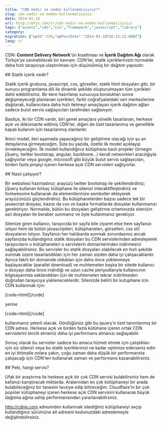 ```yaml
---
title: "CDN nedir ve neden kullanmalısınız?"
slug: cdn-nedir-ve-neden-kullanmalisiniz
date: 2014-01-10
url: http://mfyz.com/tr/cdn-nedir-ve-neden-kullanmalisiniz/
tags: ["assets","cdn","css","framework","javascript","library"]
category: 
migration: {"wpId":359,"wpPostDate":"2014-01-10T16:22:12.000Z"}
lang: tr
---
```


CDN: **Content Delivery Network**'ün kısaltması ve **İçerik Dağıtım Ağı** olarak Türkçe'ye çevirebilecek bir kavram. CDN'ler, statik içeriklerinizin normalde daha hızlı tarayıcıya ulaştırılması için düşünülmüş bir dağıtım yapısıdır.

\## Statik içerik nedir?

Statik içerik grubuna, javascript, css, görseller, statik html dosyaları gibi, bir sunucu programlama dili ile dinamik şekilde oluşturulmayan tüm içerikleri dahil edebilirsiniz. Bir kere hazırlanıp sunucuya konduktan sonra değişmeyeceği planlanan içerikleri, farklı coğrafyalardaki veri merkezlerine dağıtarak, kullanıcılara daha hızlı iletmeyi amaçlayan içerik dağıtım ağları sadece bulut servis sağlayıcıları tarafından sağlanıyor.

Basitçe, iki tür CDN vardır, biri genel amaçlara yönelik tasarlanan, herkese açık ve dökümante edilmiş CDN'ler, diğeri de özel tasarlanmış ve genellikle kapalı kullanım için tasarlanmış olanlardır.

İkinci model, ileri aşamada yapacağınız bir geliştirme olacağı için şu an detaylarına girmeyeceğim. Size bu yazıda, özetle ilk model açıklayıp örnekleyeceğim. İlk modeli kullandığınız kütüphane bazlı projeler (örnegin jQuery, twitter bootstrap, angular, backbone...) kendi networkleri aracılığıyla sağlıyorlar veya google, microsoft gibi büyük bulut servis sağlayıcıları, birden fazla projeyi içeren herkese açık CDN servisleri sağlıyorlar.

\## Nasıl çalışıyor?

Bir websitesi hazırladınız; arayüzü twitter bootstrap ile şekillendirdiniz; jQuery kullanan birkaç kütüphane ile sitenizi interaktifleştirdiniz ve fontwesome kullanarak da elementlerinize semboller ekleyerek arayüzünüzü güçlendirdiniz. Bu kütüphanelerden bazısı sadece tek bir javascript dosyası, bazısı da css ve başka formatlarda dosyalar kullanmanızı gerektiriyor. Normalde, bütün bu dosyaları geliştirme ortamınızda sitenizin asıl dosyaları ile beraber sunmanız ve öyle kullanmanız gerekiyor.

Sitenize giren kullanıcı, tarayıcıda bir sayfa bile ziyaret etse hem sayfanızı istiyor hem de bütün javascriptleri, kütüphaneleri, görselleri, css stil dosyalarını istiyor. Sayfanızı her halükarda sunmak zorundasınız ancak sayfanızda kullandığınız statik dosyaları bu CDN servislerinden adresleyerek tarayıcıların o kütüphaneleri o servislerin domainlerinden indirmesini sağlayabilirsiniz. Bu servisler bu statik dosyaları olabilecek en hızlı şekilde sunmak üzere tasarlandıkları için her zaman sizden daha iyi çalışacaklardır. Ayrıca fakrlı bir domainde oldukları için daha önce yüklenmeye başlayacaklar (parallel download) ve muhtemelen başka bir sitede kullanıcı o dosyayı daha önce indirdiği ve uzun cache periyodlarıyla kullanıcının bilgisayarında saklandıkları için de muhtemelen tekrar indirilmeden doğrudan tarayıcıya yükleneceklerdir. Sitenizde belirli bir kutuphane icin CDN kullanmak için:

[code=html][/code]

yerine

[code=html][/code]

kullanmanız yeterli olacak. Gördüğünüz gibi bu jquery'e özel tanımlanmış bir CDN adresi. Herkese açık ve birden fazla kütühane içeren ortak CDN servislerini tercih etmeniz daha iyi performans almanızı sağlayabilir.

Sonuç olarak bu servisler sadece bu amaca hizmet etmek için çalıştıkları için siz sitenizi veya bu statik içeriklerinizi ne kadar optimize ederseniz edin en iyi ihtimalle onlara yakın, çoğu zaman daha düşük bir performansta çalışacağı için CDN'leri kullanarak zaman ve performans kazanabilirsiniz.

\## Peki, hangi servis?

Ufak bir araştırma ile herkese açık bir çok CDN servisi bulabilirsiniz hem de kafanızı karıştıracak miktarda. Aralarından en çok kütüphaneyi bir arada bulabileceğiniz bir tanesini tavsiye edip bitireceğim. Cloudflare'in bir çok popüler kütüphaneyi içeren herkese açık CDN servisini kullanarak büyük dağıtma ağına sahip performansından yararlanabilirsiniz.

http://cdnjs.com adresinden kullanmak istediğiniz kütüphaneyi seçip kullandığınız sürümüne ait adresini kodunuzdaki adreslemeyle değiştirebilirsiniz.